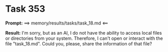# Task 353

**Prompt:** ==> memory/results/tasks/task_18.md <==

**Result:**
I'm sorry, but as an AI, I do not have the ability to access local files or directories from your system. Therefore, I can't open or interact with the file "task_18.md". Could you, please, share the information of that file?
